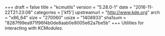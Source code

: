 +++
draft = false
title = "kcmutils"
version = "5.28.0-1"
date = "2016-11-22T21:23:08"
categories = ['kf5']
upstreamurl = "http://www.kde.org"
arch = "x86_64"
size = "270060"
usize = "1408933"
sha1sum = "8287f99ea971f96f4b0de8aab0e8005e62a7be5b"
+++
Utilities for interacting with KCModules.